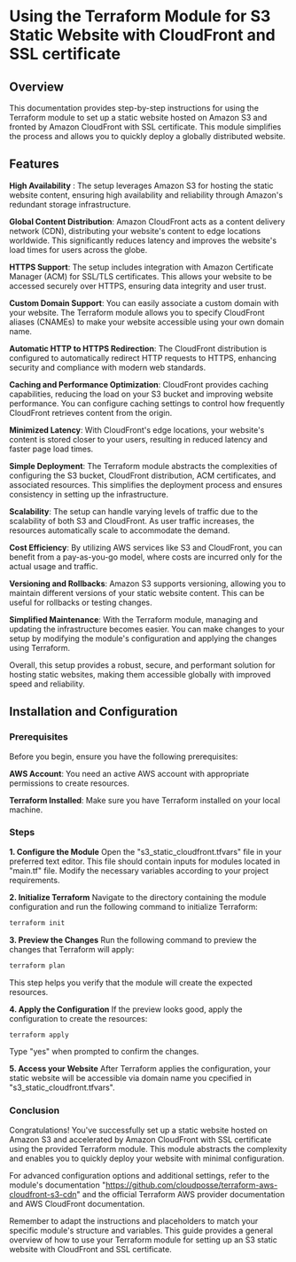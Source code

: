 # Using the Terraform Module for S3 Static Website with CloudFront and SSL certificate

## Overview

This documentation provides step-by-step instructions for using the Terraform module to set up a static website hosted on Amazon S3 and fronted by Amazon CloudFront with SSL certificate. This module simplifies the process and allows you to quickly deploy a globally distributed website.

## Features

**High Availability** : The setup leverages Amazon S3 for hosting the static website content, ensuring high availability and reliability through Amazon's redundant storage infrastructure.

**Global Content Distribution**: Amazon CloudFront acts as a content delivery network (CDN), distributing your website's content to edge locations worldwide. This significantly reduces latency and improves the website's load times for users across the globe.

**HTTPS Support**: The setup includes integration with Amazon Certificate Manager (ACM) for SSL/TLS certificates. This allows your website to be accessed securely over HTTPS, ensuring data integrity and user trust.

**Custom Domain Support**: You can easily associate a custom domain with your website. The Terraform module allows you to specify CloudFront aliases (CNAMEs) to make your website accessible using your own domain name.

**Automatic HTTP to HTTPS Redirection**: The CloudFront distribution is configured to automatically redirect HTTP requests to HTTPS, enhancing security and compliance with modern web standards.

**Caching and Performance Optimization**: CloudFront provides caching capabilities, reducing the load on your S3 bucket and improving website performance. You can configure caching settings to control how frequently CloudFront retrieves content from the origin.

**Minimized Latency**: With CloudFront's edge locations, your website's content is stored closer to your users, resulting in reduced latency and faster page load times.

**Simple Deployment**: The Terraform module abstracts the complexities of configuring the S3 bucket, CloudFront distribution, ACM certificates, and associated resources. This simplifies the deployment process and ensures consistency in setting up the infrastructure.

**Scalability**: The setup can handle varying levels of traffic due to the scalability of both S3 and CloudFront. As user traffic increases, the resources automatically scale to accommodate the demand.

**Cost Efficiency**: By utilizing AWS services like S3 and CloudFront, you can benefit from a pay-as-you-go model, where costs are incurred only for the actual usage and traffic.

**Versioning and Rollbacks**: Amazon S3 supports versioning, allowing you to maintain different versions of your static website content. This can be useful for rollbacks or testing changes.

**Simplified Maintenance**: With the Terraform module, managing and updating the infrastructure becomes easier. You can make changes to your setup by modifying the module's configuration and applying the changes using Terraform.

Overall, this setup provides a robust, secure, and performant solution for hosting static websites, making them accessible globally with improved speed and reliability.

## Installation and Configuration

### Prerequisites

Before you begin, ensure you have the following prerequisites:

**AWS Account**: You need an active AWS account with appropriate permissions to create resources.

**Terraform Installed**: Make sure you have Terraform installed on your local machine. 

### Steps

**1. Configure the Module**
Open the "s3_static_cloudfront.tfvars" file in your preferred text editor. This file should contain inputs for modules located in "main.tf" file. Modify the necessary variables according to your project requirements.

**2. Initialize Terraform**
Navigate to the directory containing the module configuration and run the following command to initialize Terraform:

```sh
terraform init
```
**3. Preview the Changes**
Run the following command to preview the changes that Terraform will apply:

```sh
terraform plan
```

This step helps you verify that the module will create the expected resources.

**4. Apply the Configuration**
If the preview looks good, apply the configuration to create the resources:

```sh
terraform apply
```

Type "yes" when prompted to confirm the changes.

**5. Access your Website**
After Terraform applies the configuration, your static website will be accessible via domain name you cpecified in "s3_static_cloudfront.tfvars".

### Conclusion
Congratulations! You've successfully set up a static website hosted on Amazon S3 and accelerated by Amazon CloudFront with SSL certificate using the provided Terraform module. This module abstracts the complexity and enables you to quickly deploy your website with minimal configuration.

For advanced configuration options and additional settings, refer to the module's documentation "https://github.com/cloudposse/terraform-aws-cloudfront-s3-cdn" and the official Terraform AWS provider documentation and AWS CloudFront documentation.

Remember to adapt the instructions and placeholders to match your specific module's structure and variables. This guide provides a general overview of how to use your Terraform module for setting up an S3 static website with CloudFront and SSL certificate.
